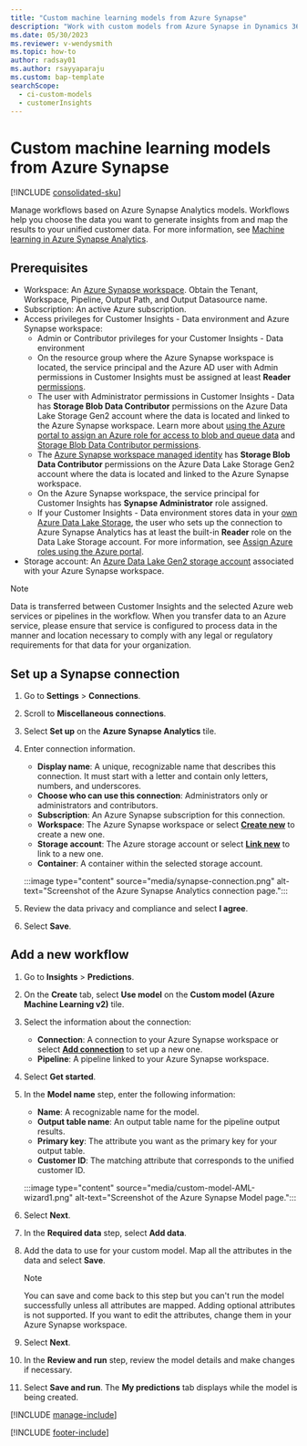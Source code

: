 ```yaml
---
title: "Custom machine learning models from Azure Synapse"
description: "Work with custom models from Azure Synapse in Dynamics 365 Customer Insights."
ms.date: 05/30/2023
ms.reviewer: v-wendysmith
ms.topic: how-to
author: radsay01
ms.author: rsayyaparaju
ms.custom: bap-template
searchScope: 
  - ci-custom-models
  - customerInsights
---
```


# Custom machine learning models from Azure Synapse

[!INCLUDE [consolidated-sku](./includes/consolidated-sku.md)]

Manage workflows based on Azure Synapse Analytics models. Workflows help you choose the data you want to generate insights from and map the results to your unified customer data. For more information, see [Machine learning in Azure Synapse Analytics](/azure/synapse-analytics/machine-learning/what-is-machine-learning).

## Prerequisites

- Workspace: An [Azure Synapse workspace](/azure/synapse-analytics/get-started-create-workspace). Obtain the Tenant, Workspace, Pipeline, Output Path, and Output Datasource name.
- Subscription: An active Azure subscription.
- Access privileges for Customer Insights - Data environment and Azure Synapse workspace:
  - Admin or Contributor privileges for your Customer Insights - Data environment
  - On the resource group where the Azure Synapse workspace is located, the service principal and the Azure AD user with Admin permissions in Customer Insights must be assigned at least **Reader** [permissions](/azure/role-based-access-control/role-assignments-portal).
  - The user with Administrator permissions in Customer Insights - Data has **Storage Blob Data Contributor** permissions on the Azure Data Lake Storage Gen2 account where the data is located and linked to the Azure Synapse workspace. Learn more about [using the Azure portal to assign an Azure role for access to blob and queue data](/azure/storage/common/storage-auth-aad-rbac-portal) and [Storage Blob Data Contributor permissions](/azure/role-based-access-control/built-in-roles#storage-blob-data-contributor).
  - The [Azure Synapse workspace managed identity](/azure/synapse-analytics/security/synapse-workspace-managed-identity) has **Storage Blob Data Contributor** permissions on the Azure Data Lake Storage Gen2 account where the data is located and linked to the Azure Synapse workspace.
  - On the Azure Synapse workspace, the service principal for Customer Insights has **Synapse Administrator** role assigned.
  - If your Customer Insights - Data environment stores data in your [own Azure Data Lake Storage](own-data-lake-storage.md), the user who sets up the connection to Azure Synapse Analytics has at least the built-in **Reader** role on the Data Lake Storage account. For more information, see [Assign Azure roles using the Azure portal](/azure/role-based-access-control/role-assignments-portal).
- Storage account: An [Azure Data Lake Gen2 storage account](/azure/storage/blobs/data-lake-storage-quickstart-create-account) associated with your Azure Synapse workspace.

> [!NOTE]
> Data is transferred between Customer Insights and the selected Azure web services or pipelines in the workflow. When you transfer data to an Azure service, please ensure that service is configured to process data in the manner and location necessary to comply with any legal or regulatory requirements for that data for your organization.

## Set up a Synapse connection

1. Go to **Settings** > **Connections**.

1. Scroll to **Miscellaneous connections**.

1. Select **Set up** on the **Azure Synapse Analytics** tile.

1. Enter connection information.

   - **Display name**: A unique, recognizable name that describes this connection. It must start with a letter and contain only letters, numbers, and underscores.
   - **Choose who can use this connection**: Administrators only or administrators and contributors.
   - **Subscription**: An Azure Synapse subscription for this connection.
   - **Workspace**: The Azure Synapse workspace or select [**Create new**](/azure/synapse-analytics/quickstart-create-workspace) to create a new one.
   - **Storage account**: The Azure storage account or select [**Link new**](/azure/storage/common/storage-account-create?bc=%2Fazure%2Fsynapse-analytics%2Fbreadcrumb%2Ftoc.json&tabs=azure-portal) to link to a new one.
   - **Container**: A container within the selected storage account.

   :::image type="content" source="media/synapse-connection.png" alt-text="Screenshot of the Azure Synapse Analytics connection page.":::
  
1. Review the data privacy and compliance and select **I agree**.

1. Select **Save**.

## Add a new workflow

1. Go to **Insights** > **Predictions**.

1. On the **Create** tab, select **Use model** on the **Custom model (Azure Machine Learning v2)** tile.

1. Select the information about the connection:

   - **Connection**: A connection to your Azure Synapse workspace or select [**Add connection**](#set-up-a-synapse-connection) to set up a new one.
   - **Pipeline**: A pipeline linked to your Azure Synapse workspace.

1. Select **Get started**.

1. In the **Model name** step, enter the following information:

   - **Name**: A recognizable name for the model.
   - **Output table name**: An output table name for the pipeline output results.
   - **Primary key**: The attribute you want as the primary key for your output table.
   - **Customer ID**: The matching attribute that corresponds to the unified customer ID.

   :::image type="content" source="media/custom-model-AML-wizard1.png" alt-text="Screenshot of the Azure Synapse Model page.":::
  
1. Select **Next**.

1. In the **Required data** step, select **Add data**.

1. Add the data to use for your custom model. Map all the attributes in the data and select **Save**.

   > [!NOTE]
   > You can save and come back to this step but you can't run the model successfully unless all attributes are mapped. Adding optional attributes is not supported. If you want to edit the attributes, change them in your Azure Synapse workspace.

1. Select **Next**.

1. In the **Review and run** step, review the model details and make changes if necessary.

1. Select **Save and run**. The **My predictions** tab displays while the model is being created.

[!INCLUDE [manage-include](includes/custom-models-manage.md)]

[!INCLUDE [footer-include](includes/footer-banner.md)]
